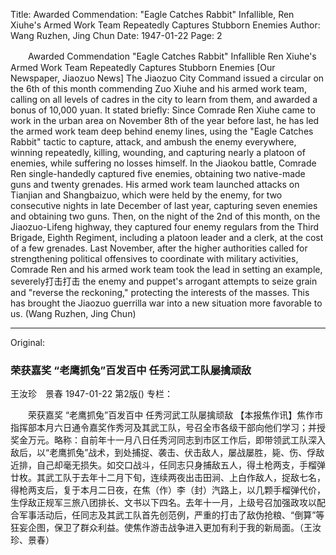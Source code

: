Title: Awarded Commendation: "Eagle Catches Rabbit" Infallible, Ren Xiuhe's Armed Work Team Repeatedly Captures Stubborn Enemies
Author: Wang Ruzhen, Jing Chun
Date: 1947-01-22
Page: 2

　　Awarded Commendation
    "Eagle Catches Rabbit" Infallible
    Ren Xiuhe's Armed Work Team Repeatedly Captures Stubborn Enemies
    [Our Newspaper, Jiaozuo News] The Jiaozuo City Command issued a circular on the 6th of this month commending Zuo Xiuhe and his armed work team, calling on all levels of cadres in the city to learn from them, and awarded a bonus of 10,000 yuan. It stated briefly: Since Comrade Ren Xiuhe came to work in the urban area on November 8th of the year before last, he has led the armed work team deep behind enemy lines, using the "Eagle Catches Rabbit" tactic to capture, attack, and ambush the enemy everywhere, winning repeatedly, killing, wounding, and capturing nearly a platoon of enemies, while suffering no losses himself. In the Jiaokou battle, Comrade Ren single-handedly captured five enemies, obtaining two native-made guns and twenty grenades. His armed work team launched attacks on Tianjian and Shangbaizuo, which were held by the enemy, for two consecutive nights in late December of last year, capturing seven enemies and obtaining two guns. Then, on the night of the 2nd of this month, on the Jiaozuo-Lifeng highway, they captured four enemy regulars from the Third Brigade, Eighth Regiment, including a platoon leader and a clerk, at the cost of a few grenades. Last November, after the higher authorities called for strengthening political offensives to coordinate with military activities, Comrade Ren and his armed work team took the lead in setting an example, severely打击打击 the enemy and puppet's arrogant attempts to seize grain and "reverse the reckoning," protecting the interests of the masses. This has brought the Jiaozuo guerrilla war into a new situation more favorable to us. (Wang Ruzhen, Jing Chun)



<hr /> 

Original: 


### 荣获嘉奖  “老鹰抓兔”百发百中  任秀河武工队屡擒顽敌
王汝珍　景春
1947-01-22
第2版()
专栏：

　　荣获嘉奖
    “老鹰抓兔”百发百中
    任秀河武工队屡擒顽敌
    【本报焦作讯】焦作市指挥部本月六日通令嘉奖作秀河及其武工队，号召全市各级干部向他们学习；并授奖金万元。略称：自前年十一月八日任秀河同志到市区工作后，即带领武工队深入敌后，以“老鹰抓兔”战术，到处捕捉、袭击、伏击敌人，屡战屡胜，毙、伤、俘敌近排，自己却毫无损失。如交口战斗，任同志只身捕敌五人，得土枪两支，手榴弹廿枚。其武工队于去年十二月下旬，连续两夜出击田涧、上白作敌人，捉敌七名，得枪两支后，复于本月二日夜，在焦（作）李（封）汽路上，以几颗手榴弹代价，生俘敌正规军三旅八团排长、文书以下四名。去年十一月，上级号召加强政攻以配合军事活动后，任同志及其武工队首先创范例，严重的打击了敌伪抢粮、“倒算”等狂妄企图，保卫了群众利益。使焦作游击战争进入更加有利于我的新局面。（王汝珍、景春）
